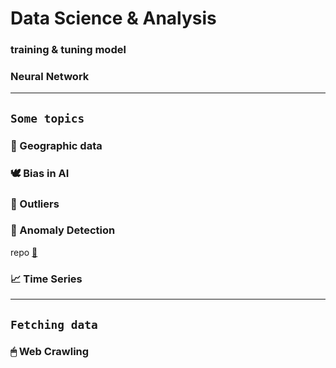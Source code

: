 # Data Science & Analysis

### training & tuning model
### Neural Network

---

## `Some topics`

### 🚓 Geographic data

### 🕊 Bias in AI

### 👥 Outliers

### 👀 Anomaly Detection
repo [🔗](https://github.com/m0oon0/Anomaly-Detection)

### 📈 Time Series

---

## `Fetching data`

### 🖱 Web Crawling
